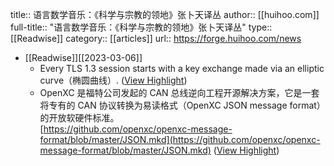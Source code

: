 title:: 语言数学音乐：《科学与宗教的领地》张卜天译丛
author:: [[huihoo.com]]
full-title:: "语言数学音乐：《科学与宗教的领地》张卜天译丛"
type:: [[Readwise]]
category:: [[articles]]
url:: https://forge.huihoo.com/news

- [[Readwise]][[2023-03-06]]
	- Every TLS 1.3 session starts with a key exchange made via an elliptic curve（椭圆曲线）. ([View Highlight](https://read.readwise.io/read/01gtbshakc08g99apzxd363hgw))
	- OpenXC 是福特公司发起的 CAN 总线逆向工程开源解决方案，它是一套将专有的 CAN 协议转换为易读格式（OpenXC JSON message format）的开放软硬件标准。  
	  [https://github.com/openxc/openxc-message-format/blob/master/JSON.mkd](https://github.com/openxc/openxc-message-format/blob/master/JSON.mkd) ([View Highlight](https://read.readwise.io/read/01gtbsk4n6qzgsrfhp5265tcj7))